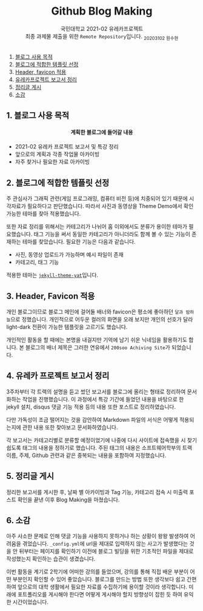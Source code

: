 <h1 align="center">Github Blog Making</h1>

<div align="center">
    국민대학교 2021-02 유레카프로젝트 <br>
    최종 과제물 제출을 위한 <code>Remote Repository</code>입니다.
    <sub>20203102 원수현</sub>
</div>
<br>

1. [블로그 사용 목적](#1-블로그-사용-목적)
2. [블로그에 적합한 템플릿 선정](#2-블로그에-적합한-템플릿-선정)
3. [Header, favicon 적용](#3-header-favicon-적용)
4. [유레카프로젝트 보고서 정리](#4-유레카프로젝트-보고서-정리)
5. [정리글 게시](#5-정리글-게시)
6. [소감](#6-소감)

## 1. 블로그 사용 목적

<h4 align="center">계획한 블로그에 들어갈 내용</h4>

- 2021-02 유레카 프로젝트 보고서 및 특강 정리
- 앞으로의 계획과 각종 작업물 아카이빙
- 자주 찾거나 필요한 자료 아카이빙


## 2. 블로그에 적합한 템플릿 선정

주 관심사가 그래픽 관련(게임 프로그래밍, 컴퓨터 비전 등)에 치중되어 있기 때문에 시각자료가 필요하다고 판단했습니다. 따라서 사진과 동영상을 Theme Demo에서 확인 가능한 테마를 찾아 적용했습니다.

또한 자료 정리를 위해서는 카테고리가 나뉘어 홈 이외에서도 분류가 용이한 테마가 필요했습니다. 태그 기능을 써서 동일한 카테고리가 아니더라도 함께 볼 수 있는 기능이 존재하는 테마를 찾았습니다. 필요한 기능은 다음과 같습니다.
- 사진, 동영상 업로드가 가능하며 예시 파일이 존재
- 카테고리, 태그 기능

적용한 테마는 <a href="https://github.com/jeffreytse/jekyll-theme-yat" target="_blank"><code>jekyll-theme-yat</code></a>입니다.


## 3. Header, Favicon 적용

개인 블로그이므로 블로그 메인에 걸어둘 배너와 favicon은 평소에 좋아하던 <code>달과 밤하늘</code>으로 정했습니다. 개인적으로 어두운 컬러의 화면을 오래 보지만 개인의 선호가 달라 light-dark 전환이 가능한 템플릿을 고르기도 했습니다.

개인적인 활동을 할 때에는 본명을 내걸지만 기억에 남기 쉬운 닉네임을 활용하기도 합니다. 본 블로그의 배너 제목은 그러한 연유에서 `200soo Achiving Site`가 되었습니다.


## 4. 유레카 프로젝트 보고서 정리

3주차부터 각 트랙의 설명을 듣고 썼던 보고서를 블로그에 올리는 형태로 정리하여 문서화하는 작업을 진행했습니다. 이 과정에서 특강 기간에 들었던 내용을 바탕으로 한 jekyll 설치, disqus 댓글 기능 적용 등의 내용 또한 포스트로 정리하였습니다.

다만 가독성이 조금 떨어지는 것을 감안하여 Markdown 파일의 서식은 어떻게 적용되는지에 관한 내용 또한 찾아보고 문서화하였습니다.

각 보고서는 카테고리별로 분류할 예정이었기에 나중에 다시 사이트에 접속했을 시 찾기 쉽도록 태그의 내용을 정하기로 했습니다. 주된 태그의 내용은 소프트웨어학부의 트랙 이름, 주제, Github 관련과 같은 중복되는 내용을 포함하여 지정했습니다.


## 5. 정리글 게시

정리한 보고서를 게시한 후, 날짜 별 아카이빙과 Tag 기능, 카테고리 접속 시 미출력 포스트 확인을 끝낸 이후 Blog Making을 마쳤습니다.


## 6. 소감

아주 사소한 문제로 인해 댓글 기능을 사용하지 못하거나 하는 상황이 왕왕 발생하여 어려움을 겪었습니다. `_config.yml`에 url을 제대로 입력하지 않는 사고가 발생했다는 것을 안 뒤부터는 페이지를 확인하기 이전에 블로그 빌딩을 위한 기초적인 파일을 제대로 작성했는지 확인하는 습관이 생겼습니다.

이번 활동을 계기로 2학기에 어떠한 강의를 들었으며, 강의를 통해 직접 배운 부분이 어떤 부분인지 확인할 수 있어 좋았습니다. 블로그를 만드는 방법 또한 생각보다 쉽고 간편하여 앞으로의 대학 생활에서 필요한 자료를 수집하기에 용이할 것이라 생각합니다. 미래에 포트폴리오를 게시해야 한다면 어떻게 게시해야 할지 방향성이 잡힌 듯 하여 유익한 시간이었습니다.